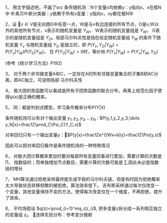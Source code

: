 1， 用文字描述吧，不画了orz
条件随机场：N个变量x均依赖y：y指向x，x在框N中
朴素贝叶斯分类器：y依赖于所有x变量：y指向x，xy都在框N中

2，设 $v\in V$是无向图G中任意一点，W是与v有边连接的所有节点，O是v,W以外的其他所有节点，v表示的随机变量是 $Y_W$， W表示的随机变量组是 $Y_W$， O表示的是随机变量组是 $Y_O$。局部马尔科夫性是指在给定随机变量组 $Y_W$ 的条件下随机变量 $Y_v$ 与随机变量组 $Y_O$ 是独立的，即 $P(Y_v,Y_O|Y_W)=P(Y_v|Y_W)P(Y_O|Y_W)$， 在 $P(Y_O|Y_W)>0$时，等价地 $P(Y_v|Y_W)=P(Y_v|Y_W,Y_O)$

(参考《统计学习方法》P192)

3， 对于两个非邻接变量A和C，一定存在A的所有邻接变量集合的子集B把AC分离，即AC独立，可说明局部 马尔科夫性

4， 极大团的势函数可以看成是所有子团势函数的联合分布，再乘上规范化因子使得ψ(x)是正确的概率。

5， 同：都是判别式模型，学习条件概率分布P(Y|X)

条件随机场可以有对个输出变量 $y_1,y_2,y_3,\dots y_N$ : $P(y_1,y_2,y_3,\dots y_N|x)=\frac1Z\prod_C\Psi_C(Y_C,x)$

对率回归只有一个输出变量y：$P(y|x)=\frac1Ze^{(Wx+b)y}=\frac1Z\Psi(y,x)$

因此可以把对率回归看作是条件随机场的一种特殊情况

6， 对极大团计算概率累加时要对每部所有变量同事进行累加，需要计算的次数是 $\prod$， 指数级的；而单独增加节点数目，需要计算的次数可能是 $\sum$,因此未必是指数级的增长

7， MH算法通过拒绝采样最终能生成平稳的马尔科夫链，但是有时因为拒绝概率太大导致状态转移频繁的被拒绝，算法效率低下。 吉布斯采样通过每次仅改变一个变量，其他变量保持不变的方法，使得每次改变仅在一个维度，不再拒绝，提升了效率。

8， 平均场假设 $q(z)=\prod_{i=1}^mq_i(z_i)$, 把多变量z拆分成一系列相互独立的变量组 $z_i$。
选择先验分布：参考变分推断
